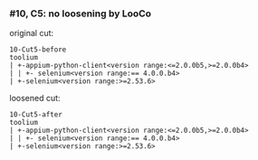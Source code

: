 ### #10, C5: no loosening by LooCo
original cut:

```
10-Cut5-before
toolium
| +-appium-python-client<version range:<=2.0.0b5,>=2.0.0b4>
| | +- selenium<version range:== 4.0.0.b4>
| +-selenium<version range:>=2.53.6>
```




loosened cut:
```
10-Cut5-after
toolium
| +-appium-python-client<version range:<=2.0.0b5,>=2.0.0b4>
| | +- selenium<version range:== 4.0.0.b4>
| +-selenium<version range:>=2.53.6>
```
